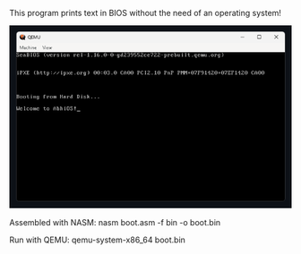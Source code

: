 This program prints text in BIOS without the need of an operating system!

![Image of it working](images/Screenshot.png)

Assembled with NASM:
  nasm boot.asm -f bin -o boot.bin

Run with QEMU:
  qemu-system-x86_64 boot.bin
